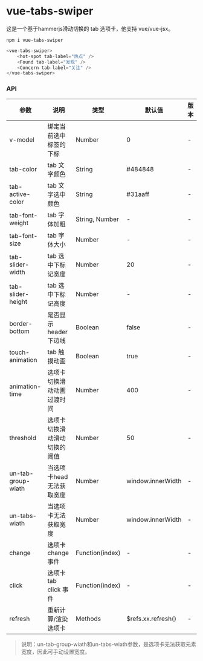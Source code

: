 # vue-tabs-swiper

这是一个基于hammerjs滑动切换的 tab 选项卡，他支持 vue/vue-jsx。

`npm i vue-tabs-swiper`

```javascript
<vue-tabs-swiper>
    <hot-spot tab-label="热点" />
    <Found tab-label="发现" />
    <Concern tab-label="关注" />
</vue-tabs-swiper>
```

### API

参数  | 说明  | 类型  |   默认值  |   版本  
---- | ----- | ----- | ----- | -----
v-model  | 绑定当前选中标签的下标 | Number | 0 | -
tab-color  | tab 文字颜色 | String | #484848  | -
tab-active-color  | tab 文字选中颜色 | String | #31aaff  | -
tab-font-weight  | tab 字体加粗 | String, Number | -  | -
tab-font-size  | tab 字体大小 | Number | -  | -
tab-slider-width  | tab 选中下标记宽度 | Number | 20 | -
tab-slider-height  | tab 选中下标记高度 | Number | - | -
border-bottom | 是否显示header下边线 | Boolean | false | -
touch-animation  | tab 触摸动画 | Boolean | true | -
animation-time  | 选项卡切换滑动动画过渡时间 | Number | 400 | -
threshold | 选项卡切换滑动滑动切换的阈值 | Number | 50 | -
un-tab-group-wiath | 当选项卡head无法获取宽度| Number | window.innerWidth | -
un-tabs-wiath | 当选项卡无法获取宽度 | Number | window.innerWidth | -
change | 选项卡 change 事件 | Function(index) | - | -
click | 选项卡 tab click 事件 | Function(index) | - | -
refresh | 重新计算/渲染选项卡 | Methods | $refs.xx.refresh() | -

> 说明：un-tab-group-wiath和un-tabs-wiath参数，是选项卡无法获取元素宽度，因此可手动设置宽度。
